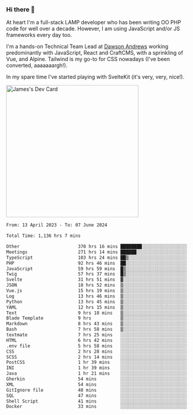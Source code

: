 ### Hi there 👋

<!--
**JamesNock/JamesNock** is a ✨ _special_ ✨ repository because its `README.md` (this file) appears on your GitHub profile.

Here are some ideas to get you started:

- 🔭 I’m currently working on ...
- 🌱 I’m currently learning ...
- 👯 I’m looking to collaborate on ...
- 🤔 I’m looking for help with ...
- 💬 Ask me about ...
- 📫 How to reach me: ...
- 😄 Pronouns: ...
- ⚡ Fun fact: ...
-->
At heart I'm a full-stack LAMP developer who has been writing OO PHP code for well over a decade. However, I am using JavaScript and/or JS frameworks every day too.

I'm a hands-on Technical Team Lead at [Dawson Andrews](https://www.dawsonandrews.com/) working predominantly with JavaScript, React and CraftCMS, with a sprinkling of Vue, and Alpine. Tailwind is my go-to for CSS nowadays (I've been converted, aaaaaaargh!).

In my spare time I've started playing with SvelteKit (it's very, very, nice!).

<a href="https://app.daily.dev/h2onock"><img src="https://api.daily.dev/devcards/v2/XQraFlxE3JPWOlcSuOB2K.png?type=default&r=18u" width="356" alt="James's Dev Card"/></a>

<!--START_SECTION:waka-->

```txt
From: 13 April 2023 - To: 07 June 2024

Total Time: 1,136 hrs 7 mins

Other                      370 hrs 16 mins ████████░░░░░░░░░░░░░░░░░   32.60 %
Meetings                   271 hrs 14 mins ██████░░░░░░░░░░░░░░░░░░░   23.88 %
TypeScript                 103 hrs 24 mins ██▒░░░░░░░░░░░░░░░░░░░░░░   09.10 %
PHP                        92 hrs 46 mins  ██░░░░░░░░░░░░░░░░░░░░░░░   08.17 %
JavaScript                 59 hrs 59 mins  █▒░░░░░░░░░░░░░░░░░░░░░░░   05.28 %
Twig                       57 hrs 37 mins  █▒░░░░░░░░░░░░░░░░░░░░░░░   05.07 %
Svelte                     31 hrs 51 mins  ▓░░░░░░░░░░░░░░░░░░░░░░░░   02.80 %
JSON                       18 hrs 52 mins  ▒░░░░░░░░░░░░░░░░░░░░░░░░   01.66 %
Vue.js                     15 hrs 19 mins  ▒░░░░░░░░░░░░░░░░░░░░░░░░   01.35 %
Log                        13 hrs 46 mins  ▒░░░░░░░░░░░░░░░░░░░░░░░░   01.21 %
Python                     13 hrs 45 mins  ▒░░░░░░░░░░░░░░░░░░░░░░░░   01.21 %
YAML                       12 hrs 15 mins  ▒░░░░░░░░░░░░░░░░░░░░░░░░   01.08 %
Text                       9 hrs 18 mins   ▒░░░░░░░░░░░░░░░░░░░░░░░░   00.82 %
Blade Template             9 hrs           ▒░░░░░░░░░░░░░░░░░░░░░░░░   00.79 %
Markdown                   8 hrs 43 mins   ▒░░░░░░░░░░░░░░░░░░░░░░░░   00.77 %
Bash                       7 hrs 58 mins   ▒░░░░░░░░░░░░░░░░░░░░░░░░   00.70 %
textmate                   7 hrs 25 mins   ░░░░░░░░░░░░░░░░░░░░░░░░░   00.65 %
HTML                       6 hrs 42 mins   ░░░░░░░░░░░░░░░░░░░░░░░░░   00.59 %
.env file                  5 hrs 58 mins   ░░░░░░░░░░░░░░░░░░░░░░░░░   00.53 %
CSS                        2 hrs 28 mins   ░░░░░░░░░░░░░░░░░░░░░░░░░   00.22 %
SCSS                       2 hrs 14 mins   ░░░░░░░░░░░░░░░░░░░░░░░░░   00.20 %
PostCSS                    1 hr 39 mins    ░░░░░░░░░░░░░░░░░░░░░░░░░   00.15 %
INI                        1 hr 39 mins    ░░░░░░░░░░░░░░░░░░░░░░░░░   00.15 %
Java                       1 hr 21 mins    ░░░░░░░░░░░░░░░░░░░░░░░░░   00.12 %
Gherkin                    54 mins         ░░░░░░░░░░░░░░░░░░░░░░░░░   00.08 %
XML                        54 mins         ░░░░░░░░░░░░░░░░░░░░░░░░░   00.08 %
GitIgnore file             48 mins         ░░░░░░░░░░░░░░░░░░░░░░░░░   00.07 %
SQL                        47 mins         ░░░░░░░░░░░░░░░░░░░░░░░░░   00.07 %
Shell Script               41 mins         ░░░░░░░░░░░░░░░░░░░░░░░░░   00.06 %
Docker                     33 mins         ░░░░░░░░░░░░░░░░░░░░░░░░░   00.05 %
```

<!--END_SECTION:waka-->
